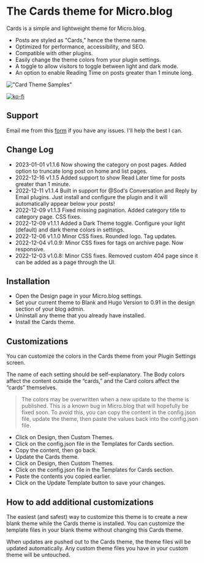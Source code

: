 # The Cards theme for Micro.blog
Cards is a simple and lightweight theme for Micro.blog. 
- Posts are styled as "Cards,” hence the theme name.
- Optimized for performance, accessibility, and SEO.
- Compatible with other plugins.
- Easily change the theme colors from your plugin settings.
- A toggle to allow visitors to toggle between light and dark mode.
- An option to enable Reading Time on posts greater than 1 minute long.

!["Card Theme Samples"](https://raw.githubusercontent.com/ericgregorich/micro-blog-cards-theme/master/screenshot.png)

[![ko-fi](https://ko-fi.com/img/githubbutton_sm.svg)](https://ko-fi.com/M4M0DLOZR)

## Support
Email me from this [form](https://ericgregorich.com/email/) if you have any issues. I'll help the best I can.

## Change Log
- 2023-01-01 v1.1.6 Now showing the category on post pages. Added option to truncate long post on home and list pages.
- 2022-12-16 v1.1.5 Added support to show Read Later time for posts greater than 1 minute.
- 2022-12-11 v1.1.4 Built in support for @Sod's Conversation and Reply by Email plugins. Just install and configure the plugin and it will automatically appear below your posts!
- 2022-12-09 v1.1.3 Fixed missing pagination. Added category title to category page. CSS fixes.
- 2022-12-09 v1.1.1 Added a Dark Theme toggle. Configure your light (default) and dark theme colors in settings.
- 2022-12-06 v1.1.0 Minor CSS fixes. Rounded logo. Tag updates.
- 2022-12-04 v1.0.9: Minor CSS fixes for tags on archive page. Now responsive.
- 2022-12-03 v1.0.8: Minor CSS fixes. Removed custom 404 page since it can be added as a page through the UI.

## Installation
- Open the Design page in your Micro.blog settings.
- Set your current theme to Blank and Hugo Version to 0.91 in the design section of your blog admin.
- Uninstall any theme that you already have installed.
- Install the Cards theme.

## Customizations
You can customize the colors in the Cards theme from your Plugin Settings screen.

The name of each setting should be self-explanatory. The Body colors affect the content outside the “cards,” and the Card colors affect the “cards” themselves.

> The colors may be overwritten when a new update to the theme is published. This is a known bug in Micro.blog that will hopefully be fixed soon. To avoid this, you can copy the content in the config.json file, update the theme, then paste the values back into the config.json file.

- Click on Design, then Custom Themes.
- Click on the config.json file in the Templates for Cards section.
- Copy the content, then go back.
- Update the Cards theme.
- Click on Design, then Custom Themes.
- Click on the config.json file in the Templates for Cards section.
- Paste the contents you copied earlier.
- Click on the Update Template button to save your changes.

## How to add additional customizations
The easiest (and safest) way to customize this theme is to create a new blank theme while the Cards theme is installed. You can customize the template files in your blank theme without changing this Cards theme.

When updates are pushed out to the Cards theme, the theme files will be updated automatically. Any custom theme files you have in your custom theme will be untouched.

